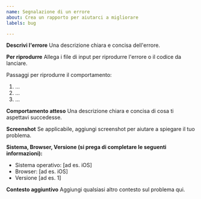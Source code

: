 ```yaml
---
name: Segnalazione di un errore
about: Crea un rapporto per aiutarci a migliorare
labels: bug

---
```


**Descrivi l'errore**
Una descrizione chiara e concisa dell'errore.

**Per riprodurre**
Allega i file di input per riprodurre l'errore o il codice da lanciare.

Passaggi per riprodurre il comportamento:
1. ...
2. ...
3. ...

**Comportamento atteso**
Una descrizione chiara e concisa di cosa ti aspettavi succedesse.

**Screenshot**
Se applicabile, aggiungi screenshot per aiutare a spiegare il tuo problema.

**Sistema, Browser, Versione (si prega di completare le seguenti informazioni):**
 - Sistema operativo: [ad es. iOS]
 - Browser: [ad es. iOS]
 - Versione [ad es. 1]

**Contesto aggiuntivo**
Aggiungi qualsiasi altro contesto sul problema qui.
